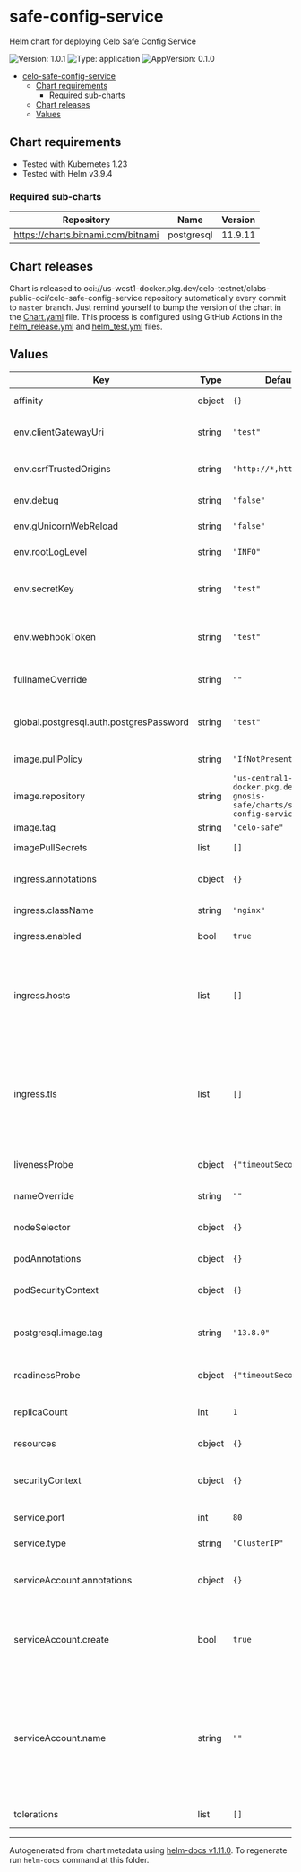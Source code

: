# safe-config-service

Helm chart for deploying Celo Safe Config Service

![Version: 1.0.1](https://img.shields.io/badge/Version-1.0.1-informational?style=flat-square) ![Type: application](https://img.shields.io/badge/Type-application-informational?style=flat-square) ![AppVersion: 0.1.0](https://img.shields.io/badge/AppVersion-0.1.0-informational?style=flat-square)

- [celo-safe-config-service](#celo-safe-config-service)
  - [Chart requirements](#chart-requirements)
    - [Required sub-charts](#required-sub-charts)
  - [Chart releases](#chart-releases)
  - [Values](#values)

## Chart requirements

- Tested with Kubernetes 1.23
- Tested with Helm v3.9.4

### Required sub-charts

| Repository | Name | Version |
|------------|------|---------|
| https://charts.bitnami.com/bitnami | postgresql | 11.9.11 |

## Chart releases

Chart is released to oci://us-west1-docker.pkg.dev/celo-testnet/clabs-public-oci/celo-safe-config-service repository automatically every commit to `master` branch.
Just remind yourself to bump the version of the chart in the [Chart.yaml](./Chart.yaml) file.
This process is configured using GitHub Actions in the [helm_release.yml](../../.github/workflows/helm_release.yml)
and [helm_test.yml](../../.github/workflows/helm_test.yml) files.

## Values

| Key | Type | Default | Description |
|-----|------|---------|-------------|
| affinity | object | `{}` | Kubernetes pod affinity |
| env.clientGatewayUri | string | `"test"` | Client Gateway URL |
| env.csrfTrustedOrigins | string | `"http://*,https://*"` | CSRF Trusted Origin |
| env.debug | string | `"false"` | Debug log level |
| env.gUnicornWebReload | string | `"false"` | gUnicorn web reload |
| env.rootLogLevel | string | `"INFO"` | Root Log Level |
| env.secretKey | string | `"test"` | Secret key for safe-config-service |
| env.webhookToken | string | `"test"` | Token for the webhook to flush the cache |
| fullnameOverride | string | `""` | Chart full name override |
| global.postgresql.auth.postgresPassword | string | `"test"` | Postgresql dependency chart password |
| image.pullPolicy | string | `"IfNotPresent"` | Image pullpolicy |
| image.repository | string | `"us-central1-docker.pkg.dev/clabs-gnosis-safe/charts/safe-config-service"` | Image repository |
| image.tag | string | `"celo-safe"` | Image tag |
| imagePullSecrets | list | `[]` | Image pull secrets |
| ingress.annotations | object | `{}` | Custom Ingress annotations |
| ingress.className | string | `"nginx"` | Ingress class name |
| ingress.enabled | bool | `true` | Ingress enabled |
| ingress.hosts | list | `[]` | List of hosts to expose safe-config-service. See values.yaml for an example. |
| ingress.tls | list | `[]` | TLS secret for exposing safe-config-service with https. See values.yaml for an example. |
| livenessProbe | object | `{"timeoutSeconds":30}` | Liveness probe configuration |
| nameOverride | string | `""` | Chart name override |
| nodeSelector | object | `{}` | Kubernetes node selector |
| podAnnotations | object | `{}` | Custom pod annotations |
| podSecurityContext | object | `{}` | Custom pod security context |
| postgresql.image.tag | string | `"13.8.0"` | Postgresql dependency image version |
| readinessProbe | object | `{"timeoutSeconds":30}` | Readiness probe configuration |
| replicaCount | int | `1` | Number of deployment replicas |
| resources | object | `{}` | Container resources |
| securityContext | object | `{}` | Custom container security context |
| service.port | int | `80` | Kubernetes Service Type |
| service.type | string | `"ClusterIP"` | Kubernetes Service Type |
| serviceAccount.annotations | object | `{}` | Annotations to add to the service account |
| serviceAccount.create | bool | `true` | Specifies whether a service account should be created |
| serviceAccount.name | string | `""` | The name of the service account to use. If not set and create is true, a name is generated using the fullname template |
| tolerations | list | `[]` | Kubernetes tolerations |

----------------------------------------------
Autogenerated from chart metadata using [helm-docs v1.11.0](https://github.com/norwoodj/helm-docs/releases/v1.11.0). To regenerate run `helm-docs` command at this folder.
